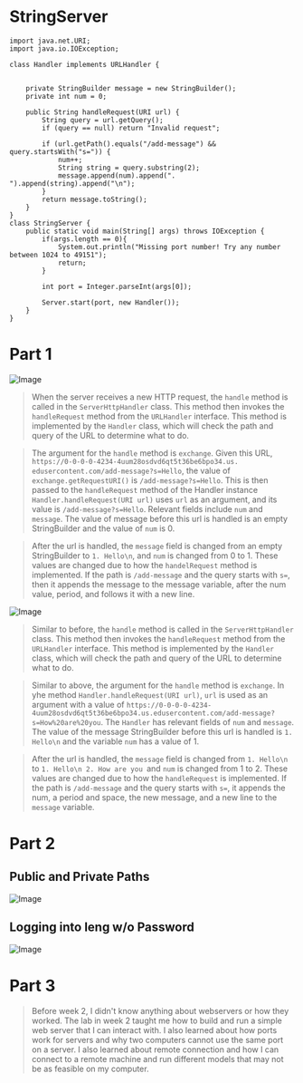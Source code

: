 # StringServer
```
import java.net.URI;
import java.io.IOException;

class Handler implements URLHandler {


    private StringBuilder message = new StringBuilder();
    private int num = 0;

    public String handleRequest(URI url) {
        String query = url.getQuery();
        if (query == null) return "Invalid request";
        
        if (url.getPath().equals("/add-message") && query.startsWith("s=")) {
            num++;
            String string = query.substring(2);
            message.append(num).append(". ").append(string).append("\n");
        }
        return message.toString();
    }
}
class StringServer {
    public static void main(String[] args) throws IOException {
        if(args.length == 0){
            System.out.println("Missing port number! Try any number between 1024 to 49151");
            return;
        }

        int port = Integer.parseInt(args[0]);

        Server.start(port, new Handler());
    }
}
```
# Part 1
![Image](https://i.imgur.com/YRhddNr.png)
> When the server receives a new HTTP request, the ```handle``` method is called in the ```ServerHttpHandler``` class.
> This method then invokes the ```handleRequest``` method from the ```URLHandler``` interface. This method is implemented
> by the ```Handler``` class, which will check the path and query of the URL to determine what to do.

> The argument for the ```handle``` method is ```exchange```. Given this URL, ```https://0-0-0-0-4234-4uum28osdvd6qt5t36be6bpo34.us.
> edusercontent.com/add-message?s=Hello```, the value of ```exchange.getRequestURI()``` is ```/add-message?s=Hello```. This is then
> passed to the ```handleRequest``` method of the Handler instance ```Handler.handleRequest(URI url)``` uses ```url``` as an argument,
> and its value is ```/add-message?s=Hello```. Relevant fields include ```num``` and ```message```. The value of
> message before this url is handled is an empty StringBuilder and the value of ```num``` is 0.

> After the url is handled, the ```message``` field is changed from an empty StringBuilder to ```1. Hello\n```, and ```num```
> is changed from 0 to 1. These values are changed due to how the ```handelRequest``` method is implemented. If the path is
> ```/add-message``` and the query starts with ```s=```, then it appends the message to the message variable, after the num value,
> period, and follows it with a new line. 

![Image](https://i.imgur.com/7GrFhK9.png)
> Similar to before, the ```handle``` method is called in the ```ServerHttpHandler``` class. This method then invokes the
> ```handleRequest``` method from the ```URLHandler``` interface. This method is implemented by the ```Handler``` class,
> which will check the path and query of the URL to determine what to do.

> Similar to above, the argument for the ```handle``` method is ```exchange```. In yhe method ```Handler.handleRequest(URI url)```,
> ```url``` is used as an argument with a value of
> ```https://0-0-0-0-4234-4uum28osdvd6qt5t36be6bpo34.us.edusercontent.com/add-message?s=How%20are%20you```. The ```Handler``` has
> relevant fields of ```num``` and ```message```. The value of the message StringBuilder before this url is handled is ```1. Hello\n```
> and the variable ```num``` has a value of 1.

> After the url is handled, the ```message``` field is changed from ```1. Hello\n``` to ```1. Hello\n 2. How are you ```and ```num```
> is changed from 1 to 2. These values are changed due to how the ```handleRequest``` is implemented. If the path is ```/add-message```
> and the query starts with ```s=```, it appends the num, a period and space, the new message, and a new line to the ```message```
> variable.

# Part 2
## Public and Private Paths
![Image](https://i.imgur.com/bhL7o2H.png)
## Logging into Ieng w/o Password
![Image](https://i.imgur.com/do79Vbk.png)

# Part 3
> Before week 2, I didn't know anything about webservers or how they worked. The lab in week 2 taught me how to build and run a simple
> web server that I can interact with.  I also learned about how ports work for servers and why two computers cannot use the same port
> on a server. I also learned about remote connection and how I can connect to a remote machine and run different models that may not
> be as feasible on my computer. 

